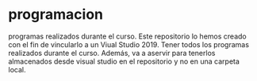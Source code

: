 # programacion
programas realizados durante el curso.
Este repositorio lo hemos creado con el fin de vincularlo a un Viual Studio 2019.
Tener todos los programas realizados durante el curso.
Además, va a aservir para tenerlos almacenados desde visual studio en el repositorio y no en una carpeta local.
